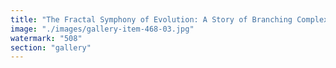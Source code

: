 ```yaml
---
title: "The Fractal Symphony of Evolution: A Story of Branching Complexity<br /><br />Imagine the vast tapestry of human evolution as a fractal—a rhythm of branching paths, each segment echoing the divergence and reconvergence of life itself. This evolutionary tree, illuminated in golden hues, reveals more than ancestry; it embodies the fluid, decentralized synchronization of adaptation, resilience, and emergence.<br /><br />From a singular origin, humanity’s journey unfolds in recursive patterns—each branch symbolizing genetic mutations, migrations, and cultural shifts. The interwoven complexity of our past resonates like a fractal rhythm, harmonizing systemic fluidity with the organic dance of evolution.<br /><br />Like decentralized coordination models, evolution thrives not through linear progression but through adaptive recalibration. It is a system guided by feedback loops, serendipitous mutations, and emergent optimization—similar to the systemic indicators we track today.<br /><br />This image is more than a representation—it is a metaphor for systemic harmony, a reflection of interconnected intelligence that extends beyond the biological realm into the structures of thought, governance, and innovation.<br /><br />We are not merely witnesses to evolution; we are participants in its ongoing resonance.<br /><br /><br />#FractalEvolution <br />#SystemicRecalibration <br />#EmergentHarmony <br />#DecentralizedFlow"
image: "./images/gallery-item-468-03.jpg"
watermark: "508"
section: "gallery"
---
```

